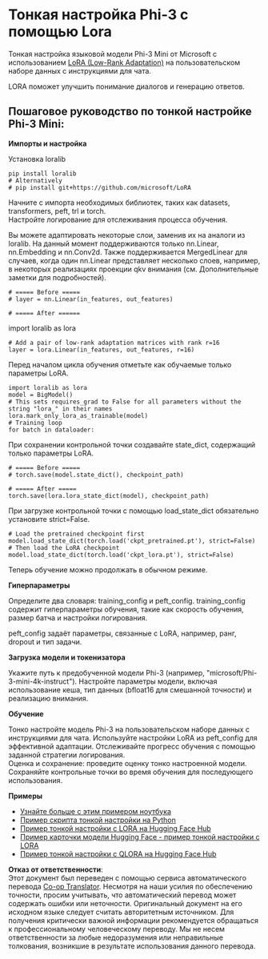 <!--
CO_OP_TRANSLATOR_METADATA:
{
  "original_hash": "50b6a55a0831b417835087d8b57759fe",
  "translation_date": "2025-07-17T06:27:21+00:00",
  "source_file": "md/03.FineTuning/FineTuning_Lora.md",
  "language_code": "ru"
}
-->
# **Тонкая настройка Phi-3 с помощью Lora**

Тонкая настройка языковой модели Phi-3 Mini от Microsoft с использованием [LoRA (Low-Rank Adaptation)](https://github.com/microsoft/LoRA?WT.mc_id=aiml-138114-kinfeylo) на пользовательском наборе данных с инструкциями для чата.

LORA поможет улучшить понимание диалогов и генерацию ответов.

## Пошаговое руководство по тонкой настройке Phi-3 Mini:

**Импорты и настройка**

Установка loralib

```
pip install loralib
# Alternatively
# pip install git+https://github.com/microsoft/LoRA

```

Начните с импорта необходимых библиотек, таких как datasets, transformers, peft, trl и torch.  
Настройте логирование для отслеживания процесса обучения.

Вы можете адаптировать некоторые слои, заменив их на аналоги из loralib. На данный момент поддерживаются только nn.Linear, nn.Embedding и nn.Conv2d. Также поддерживается MergedLinear для случаев, когда один nn.Linear представляет несколько слоев, например, в некоторых реализациях проекции qkv внимания (см. Дополнительные заметки для подробностей).

```
# ===== Before =====
# layer = nn.Linear(in_features, out_features)
```

```
# ===== After ======
```

import loralib as lora

```
# Add a pair of low-rank adaptation matrices with rank r=16
layer = lora.Linear(in_features, out_features, r=16)
```

Перед началом цикла обучения отметьте как обучаемые только параметры LoRA.

```
import loralib as lora
model = BigModel()
# This sets requires_grad to False for all parameters without the string "lora_" in their names
lora.mark_only_lora_as_trainable(model)
# Training loop
for batch in dataloader:
```

При сохранении контрольной точки создавайте state_dict, содержащий только параметры LoRA.

```
# ===== Before =====
# torch.save(model.state_dict(), checkpoint_path)
```  
```
# ===== After =====
torch.save(lora.lora_state_dict(model), checkpoint_path)
```

При загрузке контрольной точки с помощью load_state_dict обязательно установите strict=False.

```
# Load the pretrained checkpoint first
model.load_state_dict(torch.load('ckpt_pretrained.pt'), strict=False)
# Then load the LoRA checkpoint
model.load_state_dict(torch.load('ckpt_lora.pt'), strict=False)
```

Теперь обучение можно продолжать в обычном режиме.

**Гиперпараметры**

Определите два словаря: training_config и peft_config. training_config содержит гиперпараметры обучения, такие как скорость обучения, размер батча и настройки логирования.

peft_config задаёт параметры, связанные с LoRA, например, ранг, dropout и тип задачи.

**Загрузка модели и токенизатора**

Укажите путь к предобученной модели Phi-3 (например, "microsoft/Phi-3-mini-4k-instruct"). Настройте параметры модели, включая использование кеша, тип данных (bfloat16 для смешанной точности) и реализацию внимания.

**Обучение**

Тонко настройте модель Phi-3 на пользовательском наборе данных с инструкциями для чата. Используйте настройки LoRA из peft_config для эффективной адаптации. Отслеживайте прогресс обучения с помощью заданной стратегии логирования.  
Оценка и сохранение: проведите оценку тонко настроенной модели.  
Сохраняйте контрольные точки во время обучения для последующего использования.

**Примеры**
- [Узнайте больше с этим примером ноутбука](../../../../code/03.Finetuning/Phi_3_Inference_Finetuning.ipynb)  
- [Пример скрипта тонкой настройки на Python](../../../../code/03.Finetuning/FineTrainingScript.py)  
- [Пример тонкой настройки с LORA на Hugging Face Hub](../../../../code/03.Finetuning/Phi-3-finetune-lora-python.ipynb)  
- [Пример карточки модели Hugging Face - пример тонкой настройки с LORA](https://huggingface.co/microsoft/Phi-3-mini-4k-instruct/blob/main/sample_finetune.py)  
- [Пример тонкой настройки с QLORA на Hugging Face Hub](../../../../code/03.Finetuning/Phi-3-finetune-qlora-python.ipynb)

**Отказ от ответственности**:  
Этот документ был переведен с помощью сервиса автоматического перевода [Co-op Translator](https://github.com/Azure/co-op-translator). Несмотря на наши усилия по обеспечению точности, просим учитывать, что автоматический перевод может содержать ошибки или неточности. Оригинальный документ на его исходном языке следует считать авторитетным источником. Для получения критически важной информации рекомендуется обращаться к профессиональному человеческому переводу. Мы не несем ответственности за любые недоразумения или неправильные толкования, возникшие в результате использования данного перевода.